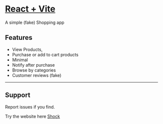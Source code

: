 # [React + Vite](link)

A simple (fake) Shopping app


## Features

- View Products,
- Purchase or add to cart products
- Minimal
- Notify after purchase
- Browse by categories
- Customer reviews (fake)

---

## Support
Report issues if you find.

Try the website here [Shock](https://)